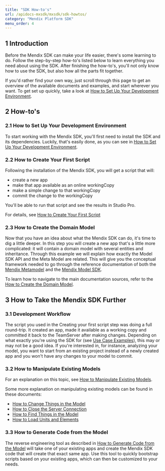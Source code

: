 ```yaml
---
title: "SDK How-to's"
url: /apidocs-mxsdk/mxsdk/sdk-howtos/
category: "Mendix Platform SDK"
menu_order: 4
---
```


## 1 Introduction

Before the Mendix SDK can make your life easier, there's some learning to do. Follow the step-by-step how-to's listed below to learn everything you need about using the SDK. After finishing the how-to's, you'll not only know how to use the SDK, but also how all the parts fit together.

If you'd rather find your own way, just scroll through this page to get an overview of the available documents and examples, and start wherever you want. To get set up quickly, take a look at [How to Set Up Your Development Environment](/apidocs-mxsdk/mxsdk/setting-up-your-development-environment/).

## 2 How-to's

### 2.1 How to Set Up Your Development Environment

To start working with the Mendix SDK, you'll first need to install the SDK and its dependencies. Luckily, that's easily done, as you can see in [How to Set Up Your Development Environment](/apidocs-mxsdk/mxsdk/setting-up-your-development-environment/).

### 2.2 How to Create Your First Script

Following the installation of the Mendix SDK, you will get a script that will:

*   create a new app
*   make that app available as an online workingCopy
*   make a simple change to that workingCopy
*   commit the change to the workingCopy

You'll be able to run that script and see the results in Studio Pro.

For details, see [How to Create Your First Script](/apidocs-mxsdk/mxsdk/creating-your-first-script/)

### 2.3 How to Create the Domain Model

Now that you have an idea about what the Mendix SDK can do, it's time to dig a little deeper. In this step you will create a new app that's a little more complicated: it will contain a domain model with several entities and inheritance. Through this example we will explain how exactly the Model SDK API and the Meta Model are related. This will give you the conceptual framework needed to go through the reference documentation of both the [Mendix Metamodel](/apidocs-mxsdk/mxsdk/sdk-refguide/) and the [Mendix Model SDK](https:/apidocs.rnd.mendix.com/modelsdk/latest/index.html).

To learn how to navigate to the main documentation sources, refer to the [How to Create the Domain Model](/apidocs-mxsdk/mxsdk/creating-the-domain-model/).

## 3 How to Take the Mendix SDK Further

### 3.1 Development Workflow

The script you used in the Creating your first script step was doing a full round-trip. It created an app, made it available as a working copy and committed it back to the TeamServer after making changes. Depending on what exactly you're using the SDK for (see [Use Case Examples](/apidocs-mxsdk/mxsdk/sdk-use-cases/)), this may or may not be a good idea. If you're interested in, for instance, analyzing your model, you want to start from an existing project instead of a newly created app and you won't have any changes to your model to commit.

### 3.2 How to Manipulate Existing Models

For an explanation on this topic, see [How to Manipulate Existing Models](/apidocs-mxsdk/mxsdk/manipulating-existing-models/).

Some more explanation on manipulating existing models can be found in these documents:

*   [How to Change Things in the Model](/apidocs-mxsdk/mxsdk/changing-things-in-the-model/)
*   [How to Close the Server Connection](/apidocs-mxsdk/mxsdk/closing-the-server-connection/)
*   [How to Find Things in the Model](/apidocs-mxsdk/mxsdk/finding-things-in-the-model/)
*   [How to Load Units and Elements](/apidocs-mxsdk/mxsdk/loading-units-and-elements/)

### 3.3 How to Generate Code from the Model

The reverse engineering tool as described in [How to Generate Code from the Model](/apidocs-mxsdk/mxsdk/generating-code-from-the-model/) will take one of your existing apps and create the Mendix SDK code that will create that exact same app. Use this tool to quickly bootstrap scripts based on your existing apps, which can then be customized to your needs.
